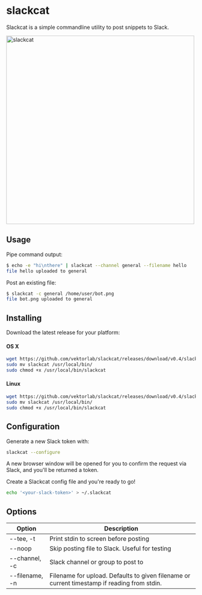 # slackcat
Slackcat is a simple commandline utility to post snippets to Slack.


  <img width="500px" src="https://raw.githubusercontent.com/vektorlab/slackcat/master/demo.gif" alt="slackcat"/>


## Usage
Pipe command output:
```bash
$ echo -e "hi\nthere" | slackcat --channel general --filename hello
file hello uploaded to general
```

Post an existing file:
```bash
$ slackcat -c general /home/user/bot.png
file bot.png uploaded to general
```

## Installing

Download the latest release for your platform:

#### OS X

```bash
wget https://github.com/vektorlab/slackcat/releases/download/v0.4/slackcat-0.4-darwin-amd64 -O slackcat
sudo mv slackcat /usr/local/bin/
sudo chmod +x /usr/local/bin/slackcat
```

#### Linux

```bash
wget https://github.com/vektorlab/slackcat/releases/download/v0.4/slackcat-0.4-linux-amd64 -O slackcat
sudo mv slackcat /usr/local/bin/
sudo chmod +x /usr/local/bin/slackcat
```

## Configuration

Generate a new Slack token with:
```bash
slackcat --configure
``` 
A new browser window will be opened for you to confirm the request via Slack, and you'll be returned a token.

Create a Slackcat config file and you're ready to go!
```bash
echo '<your-slack-token>' > ~/.slackcat
```

## Options

Option | Description
--- | ---
--tee, -t | Print stdin to screen before posting
--noop | Skip posting file to Slack. Useful for testing
--channel, -c | Slack channel or group to post to
--filename, -n | Filename for upload. Defaults to given filename or current timestamp if reading from stdin.
